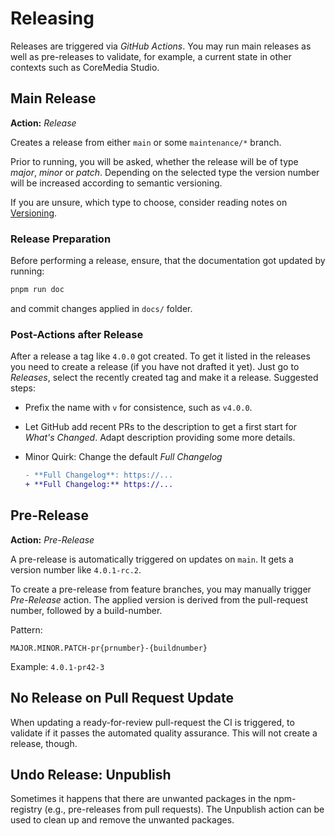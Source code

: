 # Releasing

Releases are triggered via _GitHub Actions_. You may run main releases
as well as pre-releases to validate, for example, a current state in other
contexts such as CoreMedia Studio.

## Main Release

**Action:** _Release_

Creates a release from either `main` or some `maintenance/*` branch.

Prior to running, you will be asked, whether the release will be of type
_major_, _minor_ or _patch_. Depending on the selected type the version number
will be increased according to semantic versioning.

If you are unsure, which type to choose, consider reading notes
on [Versioning][].

### Release Preparation

Before performing a release, ensure, that the documentation got updated by
running:

```bash
pnpm run doc
```

and commit changes applied in `docs/` folder.

### Post-Actions after Release

After a release a tag like `4.0.0` got created. To get it listed in the releases
you need to create a release (if you have not drafted it yet). Just go to
_Releases_, select the recently created tag and make it a release. Suggested
steps:

* Prefix the name with `v` for consistence, such as `v4.0.0`.

* Let GitHub add recent PRs to the description to get a first start for
  _What's Changed_. Adapt description providing some more details.

* Minor Quirk: Change the default _Full Changelog_

  ```diff
  - **Full Changelog**: https://...
  + **Full Changelog:** https://...
  ```

## Pre-Release

**Action:** _Pre-Release_

A pre-release is automatically triggered on updates on `main`. It gets
a version number like `4.0.1-rc.2`.

To create a pre-release from feature branches, you may manually trigger
_Pre-Release_ action. The applied version is derived from the pull-request
number, followed by a build-number.

Pattern:

```text
MAJOR.MINOR.PATCH-pr{prnumber}-{buildnumber}
```

Example: `4.0.1-pr42-3`

## No Release on Pull Request Update

When updating a ready-for-review pull-request the CI is triggered, to validate
if it passes the automated quality assurance. This will not create a release,
though.

## Undo Release: Unpublish

Sometimes it happens that there are unwanted packages in the npm-registry
(e.g., pre-releases from pull requests). The Unpublish action can be used to
clean up and remove the unwanted packages.

<!--
--------------------------------------------------------------------------------
References
--------------------------------------------------------------------------------
-->

[Versioning]:
  <./VERSIONING.md>
